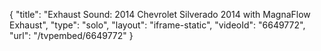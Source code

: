 {
    "title": "Exhaust Sound: 2014 Chevrolet Silverado 2014 with MagnaFlow Exhaust",
    "type": "solo",
    "layout": "iframe-static",
    "videoId": "6649772",
    "url": "\/tvpembed\/6649772"
}